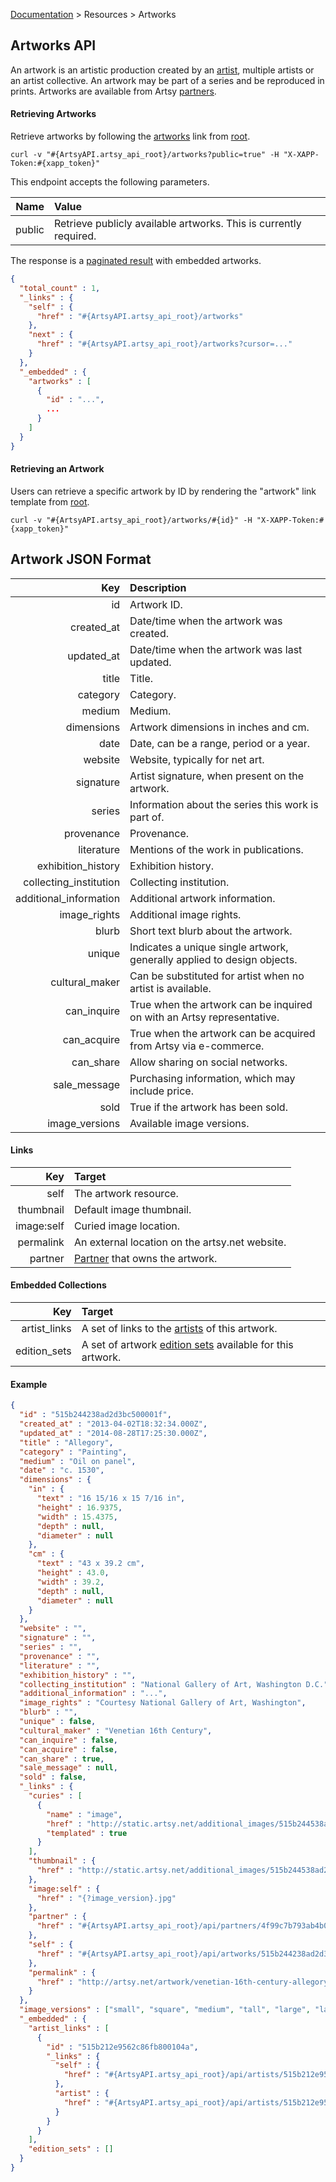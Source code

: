 [Documentation](/docs) &gt; Resources &gt; Artworks

## Artworks API

An artwork is an artistic production created by an [artist](/docs/artists), multiple artists or an artist collective. An artwork may be part of a series and be reproduced in prints. Artworks are available from Artsy [partners](/docs/partners).

#### Retrieving Artworks

Retrieve artworks by following the [artworks](#{ArtsyAPI.artsy_api_root}/artworks) link from [root](#{ArtsyAPI.artsy_api_root}).

```
curl -v "#{ArtsyAPI.artsy_api_root}/artworks?public=true" -H "X-XAPP-Token:#{xapp_token}"
```

This endpoint accepts the following parameters.

Name       | Value                                                             |
----------:|:------------------------------------------------------------------|
public     | Retrieve publicly available artworks. This is currently required. |

The response is a [paginated result](/docs/pagination) with embedded artworks.

``` json
{
  "total_count" : 1,
  "_links" : {
    "self" : {
      "href" : "#{ArtsyAPI.artsy_api_root}/artworks"
    },
    "next" : {
      "href" : "#{ArtsyAPI.artsy_api_root}/artworks?cursor=..."
    }
  },
  "_embedded" : {
    "artworks" : [
      {
        "id" : "...",
        ...
      }
    ]
  }
}
```

#### Retrieving an Artwork

Users can retrieve a specific artwork by ID by rendering the "artwork" link template from [root](#{ArtsyAPI.artsy_api_root}).

```
curl -v "#{ArtsyAPI.artsy_api_root}/artworks/#{id}" -H "X-XAPP-Token:#{xapp_token}"
```

## Artwork JSON Format

Key                       | Description                                                                  |
-------------------------:|:-----------------------------------------------------------------------------|
id                        | Artwork ID.                                                                  |
created_at                | Date/time when the artwork was created.                                      |
updated_at                | Date/time when the artwork was last updated.                                 |
title                     | Title.                                                                       |
category                  | Category.                                                                    |
medium                    | Medium.                                                                      |
dimensions                | Artwork dimensions in inches and cm.                                         |
date                      | Date, can be a range, period or a year.                                      |
website                   | Website, typically for net art.                                              |
signature                 | Artist signature, when present on the artwork.                               |
series                    | Information about the series this work is part of.                           |
provenance                | Provenance.                                                                  |
literature                | Mentions of the work in publications.                                        |
exhibition_history        | Exhibition history.                                                          |
collecting_institution    | Collecting institution.                                                      |
additional_information    | Additional artwork information.                                              |
image_rights              | Additional image rights.                                                     |
blurb                     | Short text blurb about the artwork.                                          |
unique                    | Indicates a unique single artwork, generally applied to design objects.      |
cultural_maker            | Can be substituted for artist when no artist is available.                   |
can_inquire               | True when the artwork can be inquired on with an Artsy representative.       |
can_acquire               | True when the artwork can be acquired from Artsy via e-commerce.             |
can_share                 | Allow sharing on social networks.                                            |
sale_message              | Purchasing information, which may include price.                             |
sold                      | True if the artwork has been sold.                                           |
image_versions            | Available image versions.                                                    |

#### Links

Key        | Target                                           |
----------:|:-------------------------------------------------|
self       | The artwork resource.                            |
thumbnail  | Default image thumbnail.                         |
image:self | Curied image location.                           |
permalink  | An external location on the artsy.net website.   |
partner    | [Partner](/docs/partners) that owns the artwork. |

#### Embedded Collections

Key           | Target                                                                          |
-------------:|:--------------------------------------------------------------------------------|
artist_links  | A set of links to the [artists](/docs/artists) of this artwork.                 |
edition_sets  | A set of artwork [edition sets](/docs/edition_set) available for this artwork.  |

#### Example

``` json
{
  "id" : "515b244238ad2d3bc500001f",
  "created_at" : "2013-04-02T18:32:34.000Z",
  "updated_at" : "2014-08-28T17:25:30.000Z",
  "title" : "Allegory",
  "category" : "Painting",
  "medium" : "Oil on panel",
  "date" : "c. 1530",
  "dimensions" : {
    "in" : {
      "text" : "16 15/16 x 15 7/16 in",
      "height" : 16.9375,
      "width" : 15.4375,
      "depth" : null,
      "diameter" : null
    },
    "cm" : {
      "text" : "43 x 39.2 cm",
      "height" : 43.0,
      "width" : 39.2,
      "depth" : null,
      "diameter" : null
    }
  },
  "website" : "",
  "signature" : "",
  "series" : "",
  "provenance" : "",
  "literature" : "",
  "exhibition_history" : "",
  "collecting_institution" : "National Gallery of Art, Washington D.C.",
  "additional_information" : "...",
  "image_rights" : "Courtesy National Gallery of Art, Washington",
  "blurb" : "",
  "unique" : false,
  "cultural_maker" : "Venetian 16th Century",
  "can_inquire" : false,
  "can_acquire" : false,
  "can_share" : true,
  "sale_message" : null,
  "sold" : false,
  "_links" : {
    "curies" : [
      {
        "name" : "image",
        "href" : "http://static.artsy.net/additional_images/515b244538ad2d3bc5000026/3/{?rel}",
        "templated" : true
      }
    ],
    "thumbnail" : {
      "href" : "http://static.artsy.net/additional_images/515b244538ad2d3bc5000026/3/medium.jpg"
    },
    "image:self" : {
      "href" : "{?image_version}.jpg"
    },
    "partner" : {
      "href" : "#{ArtsyAPI.artsy_api_root}/api/partners/4f99c7b793ab4b0001000179"
    },
    "self" : {
      "href" : "#{ArtsyAPI.artsy_api_root}/api/artworks/515b244238ad2d3bc500001f"
    },
    "permalink" : {
      "href" : "http://artsy.net/artwork/venetian-16th-century-allegory"
    }
  },
  "image_versions" : ["small", "square", "medium", "tall", "large", "larger", "normalized"],
  "_embedded" : {
    "artist_links" : [
      {
        "id" : "515b212e9562c86fb800104a",
        "_links" : {
          "self" : {
            "href" : "#{ArtsyAPI.artsy_api_root}/api/artists/515b212e9562c86fb800104a"
          },
          "artist" : {
            "href" : "#{ArtsyAPI.artsy_api_root}/api/artists/515b212e9562c86fb800104a"
          }
        }
      }
    ],
    "edition_sets" : []
  }
}
```
